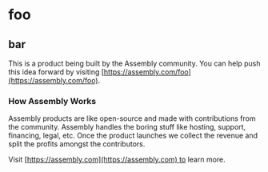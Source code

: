 # foo

## bar

This is a product being built by the Assembly community. You can help push this idea forward by visiting [https://assembly.com/foo](https://assembly.com/foo).

### How Assembly Works

Assembly products are like open-source and made with contributions from the community. Assembly handles the boring stuff like hosting, support, financing, legal, etc. Once the product launches we collect the revenue and split the profits amongst the contributors.

Visit [https://assembly.com](https://assembly.com) to learn more.
